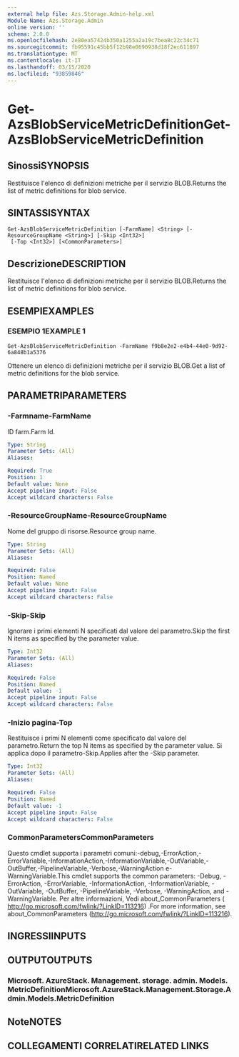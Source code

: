 ```yaml
---
external help file: Azs.Storage.Admin-help.xml
Module Name: Azs.Storage.Admin
online version: ''
schema: 2.0.0
ms.openlocfilehash: 2e80ea57424b350a1255a2a19c7bea8c22c34c71
ms.sourcegitcommit: fb95591c45bb5f12b98e0690938d18f2ec611897
ms.translationtype: MT
ms.contentlocale: it-IT
ms.lasthandoff: 03/15/2020
ms.locfileid: "93859846"
---
```

# <span data-ttu-id="c5dc1-101">Get-AzsBlobServiceMetricDefinition</span><span class="sxs-lookup"><span data-stu-id="c5dc1-101">Get-AzsBlobServiceMetricDefinition</span></span>

## <span data-ttu-id="c5dc1-102">Sinossi</span><span class="sxs-lookup"><span data-stu-id="c5dc1-102">SYNOPSIS</span></span>
<span data-ttu-id="c5dc1-103">Restituisce l'elenco di definizioni metriche per il servizio BLOB.</span><span class="sxs-lookup"><span data-stu-id="c5dc1-103">Returns the list of metric definitions for blob service.</span></span>

## <span data-ttu-id="c5dc1-104">SINTASSI</span><span class="sxs-lookup"><span data-stu-id="c5dc1-104">SYNTAX</span></span>

```
Get-AzsBlobServiceMetricDefinition [-FarmName] <String> [-ResourceGroupName <String>] [-Skip <Int32>]
 [-Top <Int32>] [<CommonParameters>]
```

## <span data-ttu-id="c5dc1-105">Descrizione</span><span class="sxs-lookup"><span data-stu-id="c5dc1-105">DESCRIPTION</span></span>
<span data-ttu-id="c5dc1-106">Restituisce l'elenco di definizioni metriche per il servizio BLOB.</span><span class="sxs-lookup"><span data-stu-id="c5dc1-106">Returns the list of metric definitions for blob service.</span></span>

## <span data-ttu-id="c5dc1-107">ESEMPI</span><span class="sxs-lookup"><span data-stu-id="c5dc1-107">EXAMPLES</span></span>

### <span data-ttu-id="c5dc1-108">ESEMPIO 1</span><span class="sxs-lookup"><span data-stu-id="c5dc1-108">EXAMPLE 1</span></span>
```
Get-AzsBlobServiceMetricDefinition -FarmName f9b8e2e2-e4b4-44e0-9d92-6a848b1a5376
```

<span data-ttu-id="c5dc1-109">Ottenere un elenco di definizioni metriche per il servizio BLOB.</span><span class="sxs-lookup"><span data-stu-id="c5dc1-109">Get a list of metric definitions for the blob service.</span></span>

## <span data-ttu-id="c5dc1-110">PARAMETRI</span><span class="sxs-lookup"><span data-stu-id="c5dc1-110">PARAMETERS</span></span>

### <span data-ttu-id="c5dc1-111">-Farmname</span><span class="sxs-lookup"><span data-stu-id="c5dc1-111">-FarmName</span></span>
<span data-ttu-id="c5dc1-112">ID farm.</span><span class="sxs-lookup"><span data-stu-id="c5dc1-112">Farm Id.</span></span>

```yaml
Type: String
Parameter Sets: (All)
Aliases:

Required: True
Position: 1
Default value: None
Accept pipeline input: False
Accept wildcard characters: False
```

### <span data-ttu-id="c5dc1-113">-ResourceGroupName</span><span class="sxs-lookup"><span data-stu-id="c5dc1-113">-ResourceGroupName</span></span>
<span data-ttu-id="c5dc1-114">Nome del gruppo di risorse.</span><span class="sxs-lookup"><span data-stu-id="c5dc1-114">Resource group name.</span></span>

```yaml
Type: String
Parameter Sets: (All)
Aliases:

Required: False
Position: Named
Default value: None
Accept pipeline input: False
Accept wildcard characters: False
```

### <span data-ttu-id="c5dc1-115">-Skip</span><span class="sxs-lookup"><span data-stu-id="c5dc1-115">-Skip</span></span>
<span data-ttu-id="c5dc1-116">Ignorare i primi elementi N specificati dal valore del parametro.</span><span class="sxs-lookup"><span data-stu-id="c5dc1-116">Skip the first N items as specified by the parameter value.</span></span>

```yaml
Type: Int32
Parameter Sets: (All)
Aliases:

Required: False
Position: Named
Default value: -1
Accept pipeline input: False
Accept wildcard characters: False
```

### <span data-ttu-id="c5dc1-117">-Inizio pagina</span><span class="sxs-lookup"><span data-stu-id="c5dc1-117">-Top</span></span>
<span data-ttu-id="c5dc1-118">Restituisce i primi N elementi come specificato dal valore del parametro.</span><span class="sxs-lookup"><span data-stu-id="c5dc1-118">Return the top N items as specified by the parameter value.</span></span>
<span data-ttu-id="c5dc1-119">Si applica dopo il parametro-Skip.</span><span class="sxs-lookup"><span data-stu-id="c5dc1-119">Applies after the -Skip parameter.</span></span>

```yaml
Type: Int32
Parameter Sets: (All)
Aliases:

Required: False
Position: Named
Default value: -1
Accept pipeline input: False
Accept wildcard characters: False
```

### <span data-ttu-id="c5dc1-120">CommonParameters</span><span class="sxs-lookup"><span data-stu-id="c5dc1-120">CommonParameters</span></span>
<span data-ttu-id="c5dc1-121">Questo cmdlet supporta i parametri comuni:-debug,-ErrorAction,-ErrorVariable,-InformationAction,-InformationVariable,-OutVariable,-OutBuffer,-PipelineVariable,-Verbose,-WarningAction e-WarningVariable.</span><span class="sxs-lookup"><span data-stu-id="c5dc1-121">This cmdlet supports the common parameters: -Debug, -ErrorAction, -ErrorVariable, -InformationAction, -InformationVariable, -OutVariable, -OutBuffer, -PipelineVariable, -Verbose, -WarningAction, and -WarningVariable.</span></span> <span data-ttu-id="c5dc1-122">Per altre informazioni, Vedi about_CommonParameters ( http://go.microsoft.com/fwlink/?LinkID=113216) .</span><span class="sxs-lookup"><span data-stu-id="c5dc1-122">For more information, see about_CommonParameters (http://go.microsoft.com/fwlink/?LinkID=113216).</span></span>

## <span data-ttu-id="c5dc1-123">INGRESSI</span><span class="sxs-lookup"><span data-stu-id="c5dc1-123">INPUTS</span></span>

## <span data-ttu-id="c5dc1-124">OUTPUT</span><span class="sxs-lookup"><span data-stu-id="c5dc1-124">OUTPUTS</span></span>

### <span data-ttu-id="c5dc1-125">Microsoft. AzureStack. Management. storage. admin. Models. MetricDefinition</span><span class="sxs-lookup"><span data-stu-id="c5dc1-125">Microsoft.AzureStack.Management.Storage.Admin.Models.MetricDefinition</span></span>

## <span data-ttu-id="c5dc1-126">Note</span><span class="sxs-lookup"><span data-stu-id="c5dc1-126">NOTES</span></span>

## <span data-ttu-id="c5dc1-127">COLLEGAMENTI CORRELATI</span><span class="sxs-lookup"><span data-stu-id="c5dc1-127">RELATED LINKS</span></span>
